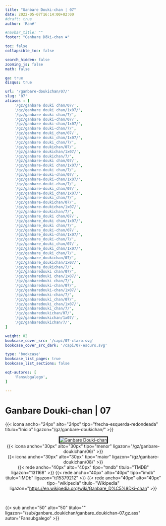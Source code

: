 ```yaml
---
title: "Ganbare Douki-chan | 07"
date: 2022-05-07T16:14:00+02:00
#draft: true
author: 'Ran#'

#navbar_title: ""
footer: "Ganbare Dōki-chan ❤️"

toc: false
collapsible_toc: false

search_hidden: false
zooming_js: false
math: false

ga: true
disqus: true

url: '/ganbare-doukichan/07/'
slug: '07'
aliases : [
    '/gz/ganbare douki chan/07/',
    '/gz/ganbare douki chan/1x07/',
    '/gz/ganbare douki chan/7/',
    '/gz/ganbare douki-chan/07/',
    '/gz/ganbare douki-chan/1x07/',
    '/gz/ganbare douki-chan/7/',
    '/gz/ganbare douki_chan/07/',
    '/gz/ganbare douki_chan/1x07/',
    '/gz/ganbare douki_chan/7/',
    '/gz/ganbare doukichan/07/',
    '/gz/ganbare doukichan/1x07/',
    '/gz/ganbare doukichan/7/',
    '/gz/ganbare-douki chan/07/',
    '/gz/ganbare-douki chan/1x07/',
    '/gz/ganbare-douki chan/7/',
    '/gz/ganbare-douki-chan/07/',
    '/gz/ganbare-douki-chan/1x07/',
    '/gz/ganbare-douki-chan/7/',
    '/gz/ganbare-douki_chan/07/',
    '/gz/ganbare-douki_chan/1x07/',
    '/gz/ganbare-douki_chan/7/',
    '/gz/ganbare-doukichan/07/',
    '/gz/ganbare-doukichan/1x07/',
    '/gz/ganbare-doukichan/7/',
    '/gz/ganbare_douki chan/07/',
    '/gz/ganbare_douki chan/1x07/',
    '/gz/ganbare_douki chan/7/',
    '/gz/ganbare_douki-chan/07/',
    '/gz/ganbare_douki-chan/1x07/',
    '/gz/ganbare_douki-chan/7/',
    '/gz/ganbare_douki_chan/07/',
    '/gz/ganbare_douki_chan/1x07/',
    '/gz/ganbare_douki_chan/7/',
    '/gz/ganbare_doukichan/07/',
    '/gz/ganbare_doukichan/1x07/',
    '/gz/ganbare_doukichan/7/',
    '/gz/ganbaredouki chan/07/',
    '/gz/ganbaredouki chan/1x07/',
    '/gz/ganbaredouki chan/7/',
    '/gz/ganbaredouki-chan/07/',
    '/gz/ganbaredouki-chan/1x07/',
    '/gz/ganbaredouki-chan/7/',
    '/gz/ganbaredouki_chan/07/',
    '/gz/ganbaredouki_chan/1x07/',
    '/gz/ganbaredouki_chan/7/',
    '/gz/ganbaredoukichan/07/',
    '/gz/ganbaredoukichan/1x07/',
    '/gz/ganbaredoukichan/7/',
]

weight: 02
bookcase_cover_src: '/capi/07-claro.svg'
bookcase_cover_src_dark: '/capi/07-escuro.svg'

type: 'bookcase'
bookcase_list_pages: true
bookcase_list_sections: false

eqt-autores: [
    'Fansubgalego',
]

---
```


# Ganbare Douki-chan | 07

{{< icona ancho="24px" alto="24px" tipo="frecha-esquerda-redondeada" titulo="Inicio" ligazon="/gz/ganbare-doukichan/" >}}

<div style="text-align: center">
<img style="border: 3px solid currentColor" title="Ganbare Douki-chan" alt="Ganbare Douki-chan" src="https://www.themoviedb.org/t/p/original/yLTNHTUv3PXT789fVseJX9sIfFO.jpg">

<br>

<div style="float: left">
{{< icona ancho="30px" alto="30px" tipo="menor" ligazon="/gz/ganbare-doukichan/06/" >}}
</div>
<div style="float: right">
{{< icona ancho="30px" alto="30px" tipo="maior" ligazon="/gz/ganbare-doukichan/08/" >}}
</div>

{{< rede ancho="40px" alto="40px" tipo="tmdb" titulo="TMDB" ligazon="131168" >}}
{{< rede ancho="40px" alto="40px" tipo="imdb" titulo="IMDb" ligazon="tt15379212" >}}
{{< rede ancho="40px" alto="40px" tipo="wikipedia" titulo="Wikipedia" ligazon="https://en.wikipedia.org/wiki/Ganbare_D%C5%8Dki-chan" >}}
</div>
<br>

{{< sub ancho="50" alto="50" titulo="" ligazon="/sub/ganbare_doukichan/ganbare_doukichan-07.gz.ass" autor="Fansubgalego" >}}
